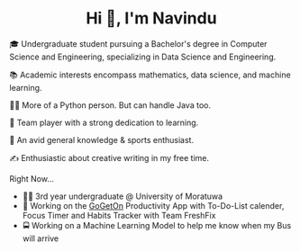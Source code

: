 <h1 align="center">Hi 👋, I'm Navindu</h1>

🎓 Undergraduate student pursuing a Bachelor's degree in Computer Science and Engineering, specializing in Data Science and Engineering.

📚 Academic interests encompass mathematics, data science, and machine learning.

👨‍💻 More of a Python person. But can handle Java too.

🤝 Team player with a strong dedication to learning.

🧠 An avid general knowledge & sports enthusiast.

✍️ Enthusiastic about creative writing in my free time.

Right Now...
- 👨‍🎓 3rd year undergraduate @ University of Moratuwa
- 🎯 Working on the [GoGetOn](https://github.com/Vgr20/DOit) Productivity App with To-Do-List calender, Focus Timer and Habits Tracker with Team FreshFix
- 🚍 Working on a Machine Learning Model to help me know when my Bus will arrive

<!--
**navindu-ds/navindu-ds** is a ✨ _special_ ✨ repository because its `README.md` (this file) appears on your GitHub profile.

Here are some ideas to get you started:

- 🔭 I’m currently working on ...
- 🌱 I’m currently learning ...
- 👯 I’m looking to collaborate on ...
- 🤔 I’m looking for help with ...
- 💬 Ask me about ...
- 📫 How to reach me: ...
- 😄 Pronouns: ...
- ⚡ Fun fact: ...
-->
